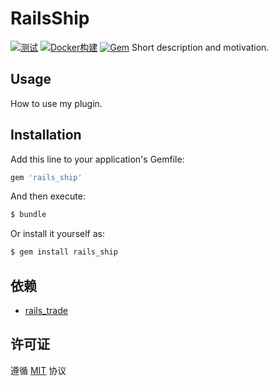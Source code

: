 # RailsShip

[![测试](https://github.com/work-design/rails_ship/actions/workflows/test.yml/badge.svg)](https://github.com/work-design/rails_ship/actions/workflows/test.yml)
[![Docker构建](https://github.com/work-design/rails_ship/actions/workflows/cd.yml/badge.svg)](https://github.com/work-design/rails_ship/actions/workflows/cd.yml)
[![Gem](https://github.com/work-design/rails_ship/actions/workflows/gempush.yml/badge.svg)](https://github.com/work-design/rails_ship/actions/workflows/gempush.yml)
Short description and motivation.

## Usage
How to use my plugin.

## Installation
Add this line to your application's Gemfile:

```ruby
gem 'rails_ship'
```

And then execute:
```bash
$ bundle
```

Or install it yourself as:
```bash
$ gem install rails_ship
```

## 依赖
* [rails_trade](https://github.com/work-design/rails_trade)

## 许可证
遵循 [MIT](https://opensource.org/licenses/MIT) 协议
